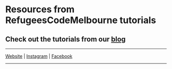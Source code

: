 # Resources from RefugeesCodeMelbourne tutorials

## Check out the tutorials from our [blog](https://resources.refugeescode.com/)

---

[Website](https://refugeescode.com/) | [Instagram](https://www.instagram.com/refugees.code.melbourne/) | [Facebook](https://www.facebook.com/refugees.code.melbourne/)

---

